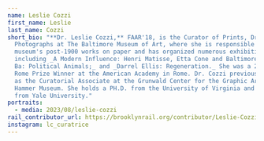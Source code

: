 ```yaml
---
name: Leslie Cozzi
first_name: Leslie
last_name: Cozzi
short_bio: "**Dr. Leslie Cozzi,** FAAR'18, is the Curator of Prints, Drawings &
  Photographs at The Baltimore Museum of Art, where she is responsible for the
  museum's post-1900 works on paper and has organized numerous exhibitions,
  including _A Modern Influence: Henri Matisse, Etta Cone and Baltimore; Omar
  Ba: Political Animals;_ and _Darrel Ellis: Regeneration._ She was a 2017-2018
  Rome Prize Winner at the American Academy in Rome. Dr. Cozzi previously served
  as the Curatorial Associate at the Grunwald Center for the Graphic Arts at the
  Hammer Museum. She holds a PH.D. from the University of Virginia and a B.A.
  from Yale University."
portraits:
  - media: 2023/08/leslie-cozzi
rail_contributor_url: https://brooklynrail.org/contributor/Leslie-Cozzi
instagram: lc_curatrice
---
```

